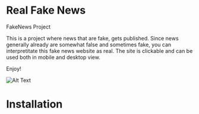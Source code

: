 # Real Fake News

FakeNews Project




This is a project where news that are fake, gets published.
Since news generally already are somewhat false and sometimes fake, you can interpretitate this fake news website as real.
The site is clickable and can be used both in mobile and desktop view.

Enjoy!



![Alt Text](https://media.giphy.com/media/68DraxVN5AdpiZZ6bz/giphy.gif)


# Installation